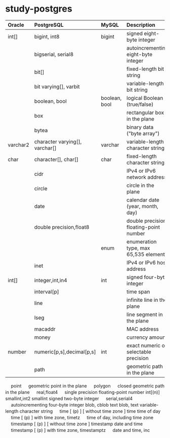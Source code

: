 # study-postgres


|Oracle |PostgreSQL        |MySQL        |Description                        |
|:------|:-----------------|:------------|:----------------------------------|
|int[]  |bigint, int8      |bigint       |signed eight-byte integer          |
|       |bigserial, serial8|             |autoincrementing eight-byte integer|
|       |bit[]             |             |fixed-length bit string            |
|       |bit varying[], varbit|          |variable-length bit string         |
|       |boolean, bool     |boolean, bool|logical Boolean (true/false)       |
|       |box               |             |rectangular box in the plane       |
|       |bytea             |             |binary data ("byte array")         |
|varchar2| character varying[], varchar[]|varchar|variable-length character string|
|char   |character[], char[]|char        |fixed-length character string      |
|       |cidr              |             |IPv4 or IPv6 network address       |
|       |circle            |             |circle in the plane                |
|       |date              |             |calendar date (year, month, day)   |
|       |double precision,float8|        |double precision floating-point number|
|       |                  |enum         |enumeration type, max 65,535 elements|
|       |inet              |             |IPv4 or IPv6 host address          |
|int[]  |integer,int,in4   |int          |signed four-byte integer           |
|       |interval[p]       |             |time span                          |
|       |line              |             |infinite line in the plane         |
|       |lseg              |             |line segment in the plane          |
|       |macaddr           |             |MAC address                        |
|       |money             |             |currency amount                    |
|number |numeric[p,s],decimal[p,s]|int   |exact numeric of selectable precision|
|       |path              |             |geometric path in the plane|
　	point	　	geometric point in the plane
　	polygon	　	closed geometric path in the plane
　	real,float4	　	single precision floating-point number
int[(n)]	smallint,int2	smallint	signed two-byte integer
　	serial,serial4	　	autoincrementing four-byte integer
blob, cblob	text	blob, text	variable-length character string
　	time [ (p) ] [ without time zone ]	time	time of day
　	time [ (p) ] with time zone, timetz	　	time of day, including time zone
　	timestamp [ (p) ] [ without time zone ]	timestamp	date and time
　	timestamp [ (p) ] with time zone, timestamptz	　	date and time, inc
